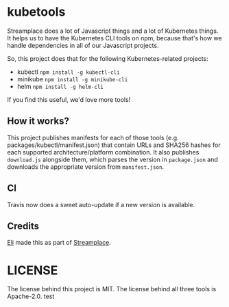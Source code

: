 
# kubetools

Streamplace does a lot of Javascript things and a lot of Kubernetes things. It helps us to have
the Kubernetes CLI tools on npm, because that's how we handle dependencies in all of our
Javascript projects.

So, this project does that for the following Kubernetes-related projects:

* kubectl `npm install -g kubectl-cli`
* minikube `npm install -g minikube-cli`
* helm `npm install -g helm-cli`

If you find this useful, we'd love more tools!

## How it works?

This project publishes manifests for each of those tools (e.g. packages/kubectl/manifest.json)
that contain URLs and SHA256 hashes for each supported architecture/platform combination. It also
publishes `download.js` alongside them, which parses the version in `package.json` and downloads
the appropriate version from `manifest.json`.

## CI

Travis now does a sweet auto-update if a new version is available.

## Credits

[Eli](https://twitter.com/elimallon) made this as part of [Streamplace](https://stream.place).


# LICENSE

The license behind this project is MIT. The license behind all three tools is Apache-2.0.
test

